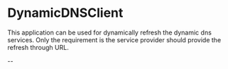 DynamicDNSClient
================
This application can be used for dynamically refresh the dynamic dns services.
Only the requirement is the service provider should provide the refresh through URL.

--
